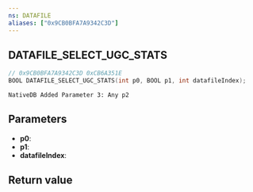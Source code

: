 ```yaml
---
ns: DATAFILE
aliases: ["0x9CB0BFA7A9342C3D"]
---
```

## DATAFILE_SELECT_UGC_STATS

```c
// 0x9CB0BFA7A9342C3D 0xCB6A351E
BOOL DATAFILE_SELECT_UGC_STATS(int p0, BOOL p1, int datafileIndex);
```

```
NativeDB Added Parameter 3: Any p2
```

## Parameters
* **p0**: 
* **p1**: 
* **datafileIndex**:

## Return value
